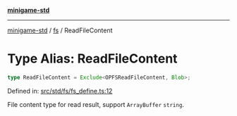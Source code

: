 [**minigame-std**](../../../README.md)

***

[minigame-std](../../../README.md) / [fs](../README.md) / ReadFileContent

# Type Alias: ReadFileContent

```ts
type ReadFileContent = Exclude<OPFSReadFileContent, Blob>;
```

Defined in: [src/std/fs/fs\_define.ts:12](https://github.com/JiangJie/minigame-std/blob/fdb22241c47c2e98329a4c62befde728957e03ee/src/std/fs/fs_define.ts#L12)

File content type for read result, support `ArrayBuffer` `string`.
